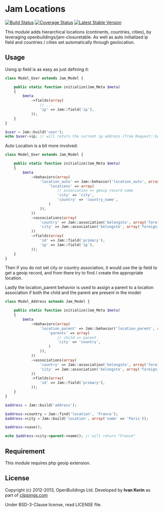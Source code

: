 # Jam Locations

[![Build Status](https://travis-ci.org/OpenBuildings/jam-locations.png?branch=master)](https://travis-ci.org/OpenBuildings/jam-locations)
[![Coverage Status](https://coveralls.io/repos/OpenBuildings/jam-locations/badge.png?branch=master)](https://coveralls.io/r/OpenBuildings/jam-locations?branch=master)
[![Latest Stable Version](https://poser.pugx.org/openbuildings/jam-locations/v/stable.png)](https://packagist.org/packages/openbuildings/jam-locations)

This module adds hierarchical locations (continents, countries, cities), by leveraging openbuildings/jam-closuretable. As well as auto initialized ip field and countries / cities set automatically through geolocation.

## Usage

Using ip field is as easy as just defining it:
```php
class Model_User extends Jam_Model {

	public static function initialize(Jam_Meta $meta)
	{
		$meta
			->fields(array(
				// ...
				'ip' => Jam::field('ip'),
			));
	}
}

$user = Jam::build('user');
echo $user->ip; // will return the current ip address (from Request::$clent_ip)
```

Auto Location is a bit more involved:

```php
class Model_User extends Jam_Model {

	public static function initialize(Jam_Meta $meta)
	{
		$meta
			->behaviors(array(
				'location_auto' => Jam::behavior('location_auto', array(
					'locations' => array(
						// association => geoip record name
						'city' => 'city',
						'country' => 'country_name',
					)
				)),
			))
			->associations(array(
				'country' => Jam::association('belongsto', array('foreign_model' => 'location')),
				'city' => Jam::association('belongsto', array('foreign_model' => 'location')),
			))
			->fields(array(
				'id' => Jam::field('primary'),
				'ip' => Jam::field('ip'),
			));
	}
}
```
Then if you do not set city or country association, it would use the ip field to get a geoip record, and from there try to find / create the appropriate location.


Lastly the location_parent behavior is used to assign a parent to a location association if both the child and the parent are present in the model:

```php
class Model_Address extends Jam_Model {

	public static function initialize(Jam_Meta $meta)
	{
		$meta
			->behaviors(array(
				'location_parent' => Jam::behavior('location_parent', array(
					'parents' => array(
						// child => parent
						'city' => 'country',
					)
				)),
			))
			->associations(array(
				'country' => Jam::association('belongsto', array('foreign_model' => 'location')),
				'city' => Jam::association('belongsto', array('foreign_model' => 'location')),
			))
			->fields(array(
				'id' => Jam::field('primary'),
			));
	}
}

$address = Jam::build('address');

$address->country = Jam::find('location', 'France');
$address->city = Jam::build('location', array('name' => 'Paris'));

$address->save();

echo $address->city->parent->name(); // will return "France"
```

## Requirement

This module requires php geoip extension.

## License

Copyright (c) 2012-2013, OpenBuildings Ltd. Developed by __Ivan Kerin__ as part of [clippings.com](http://clippings.com)

Under BSD-3-Clause license, read LICENSE file.
